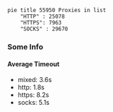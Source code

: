 
```mermaid
pie title 55950 Proxies in list
    "HTTP" : 25078
    "HTTPS": 7963
    "SOCKS" : 29670
```

### Some Info
#### Average Timeout

- mixed: 3.6s
- http: 1.8s
- https: 8.2s
- socks: 5.1s